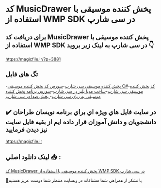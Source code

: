 # کد MusicDrawer پخش کننده موسیقی با استفاده از WMP SDK در سی شارپ

## برای دریافت کد MusicDrawer پخش کننده موسیقی با استفاده از WMP SDK در سی شارپ به لینک زیر بروید 👇

https://magicfile.ir/?p=3881

## تگ های فایل

-[پخش کننده موسیقی سی شارپ](https://magicfile.ir/product/%da%a9%d8%afmusicdrawer-%d9%be%d8%ae%d8%b4-%da%a9%d9%86%d9%86%d8%af%d9%87-%d9%85%d9%88%d8%b3%db%8c%d9%82%db%8c-wmp-sdk-%d8%b3%db%8c-%d8%b4%d8%a7%d8%b1%d9%be/)-[سورس کد پخش کننده موسیقی C#](https://magicfile.ir/product/%da%a9%d8%afmusicdrawer-%d9%be%d8%ae%d8%b4-%da%a9%d9%86%d9%86%d8%af%d9%87-%d9%85%d9%88%d8%b3%db%8c%d9%82%db%8c-wmp-sdk-%d8%b3%db%8c-%d8%b4%d8%a7%d8%b1%d9%be/)-[کد پخش کننده موسیقی سی شارپ](https://magicfile.ir/product/%da%a9%d8%afmusicdrawer-%d9%be%d8%ae%d8%b4-%da%a9%d9%86%d9%86%d8%af%d9%87-%d9%85%d9%88%d8%b3%db%8c%d9%82%db%8c-wmp-sdk-%d8%b3%db%8c-%d8%b4%d8%a7%d8%b1%d9%be/)-[ساخت مدیا پلیر در سی شارپ](https://magicfile.ir/product/%da%a9%d8%afmusicdrawer-%d9%be%d8%ae%d8%b4-%da%a9%d9%86%d9%86%d8%af%d9%87-%d9%85%d9%88%d8%b3%db%8c%d9%82%db%8c-wmp-sdk-%d8%b3%db%8c-%d8%b4%d8%a7%d8%b1%d9%be/)-[سورس برنامه پخش کننده موسیقی به زبان سی شارپ](https://magicfile.ir/product/%da%a9%d8%afmusicdrawer-%d9%be%d8%ae%d8%b4-%da%a9%d9%86%d9%86%d8%af%d9%87-%d9%85%d9%88%d8%b3%db%8c%d9%82%db%8c-wmp-sdk-%d8%b3%db%8c-%d8%b4%d8%a7%d8%b1%d9%be/)-[ پخش صدا در سی شارپ](https://magicfile.ir/product/%da%a9%d8%afmusicdrawer-%d9%be%d8%ae%d8%b4-%da%a9%d9%86%d9%86%d8%af%d9%87-%d9%85%d9%88%d8%b3%db%8c%d9%82%db%8c-wmp-sdk-%d8%b3%db%8c-%d8%b4%d8%a7%d8%b1%d9%be/)

## ✔️ در سايت فايل هاي ويژه اي براي برنامه نويسان طراحان دانشجويان و دانش آموزان قرار داده ايم از بقيه فايل سايت نيز ديدن فرماييد

https://magicfile.ir


## لينک دانلود اصلي 📥 :

[کد MusicDrawer پخش کننده موسیقی با استفاده از WMP SDK در سی شارپ](https://magicfile.ir/product/%da%a9%d8%afmusicdrawer-%d9%be%d8%ae%d8%b4-%da%a9%d9%86%d9%86%d8%af%d9%87-%d9%85%d9%88%d8%b3%db%8c%d9%82%db%8c-wmp-sdk-%d8%b3%db%8c-%d8%b4%d8%a7%d8%b1%d9%be/) 


🙏با تشکر از همراهي شما مشتاقانه در وبسایت منتظر شما دوست عزیز هستیم

